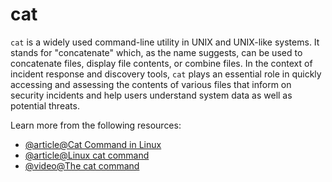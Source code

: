 # cat

`cat` is a widely used command-line utility in UNIX and UNIX-like systems. It stands for "concatenate" which, as the name suggests, can be used to concatenate files, display file contents, or combine files. In the context of incident response and discovery tools, `cat` plays an essential role in quickly accessing and assessing the contents of various files that inform on security incidents and help users understand system data as well as potential threats.

Learn more from the following resources:

- [@article@Cat Command in Linux](https://linuxize.com/post/linux-cat-command/)
- [@article@Linux cat command](https://phoenixnap.com/kb/linux-cat-command)
- [@video@The cat command](https://www.youtube.com/shorts/lTOje2weu_o?app=desktop)